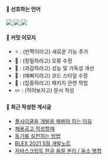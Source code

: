 #### 💜 선호하는 언어

<p>
    <a href="https://www.python.org/">
        <img src="http://img.shields.io/badge/Python-3776AB?style=flat-square&logo=python&logoColor=white"/>
    </a>
    <a href="https://deno.land/">
        <img src="http://img.shields.io/badge/Deno-000000?style=flat-square&logo=deno&logoColor=white"/>
    </a>
    <a href="https://www.rust-lang.org/">
        <img src="http://img.shields.io/badge/Rust-B6400E?style=flat-square&logo=rust&logoColor=white"/>
    </a>
</p>

#### 👾 커밋 이모지

- ⭐ : (반짝이라고) 새로운 기능 추가
- 🔧 : (정밀하라고) 오류 수정
- 🔨 : (과감하라고) 성능 및 가독성 개선
- 🎨 : (예뻐지라고) 코드 스타일 수정
- 👏 : (집중하라고) 패키지 관련 작업
- ✏️ : (적어보자고) 문서 작성


#### 🔮 최근 작성한 게시글

<!-- BLOG-POST-LIST:START -->
- [풀사이클을 개발을 해봐야 하는 이유](https://blex.me/@baealex/%ED%92%80%EC%82%AC%EC%9D%B4%ED%81%B4)
- [채용공고 작성할때](https://blex.me/@baealex/%EC%B1%84%EC%9A%A9%EA%B3%B5%EA%B3%A0-%EC%9E%91%EC%84%B1%ED%95%A0%EB%95%8C)
- [동기를 실천하는 방법](https://blex.me/@baealex/%EB%8F%99%EA%B8%B0%EB%A5%BC-%EC%8B%A4%EC%B2%9C%ED%95%98%EB%8A%94-%EB%B0%A9%EB%B2%95)
- [BLEX 2021 5월 개발노트](https://blex.me/@baealex/blex-2021-5%EC%9B%94-%EA%B0%9C%EB%B0%9C%EB%85%B8%ED%8A%B8)
- [자바스크립트 한글 음절 분리 / 음소 병합](https://blex.me/@baealex/%ED%95%9C%EA%B8%80-%EB%B6%84%EB%A6%AC-%EB%B3%91%ED%95%A9)
<!-- BLOG-POST-LIST:END -->
